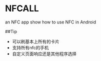 # NFCALL
an NFC app show how to use NFC in Android 

##Tip

- 可以刷基本上所有的卡片
- 支持所有nfc的手机
- 自定义页面响应还是其他程序选择
